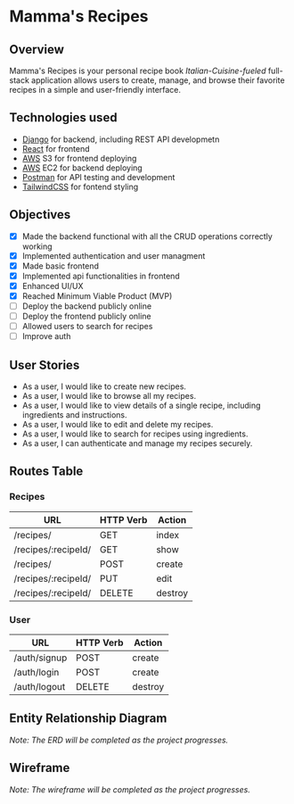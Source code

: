 # Mamma's Recipes

## Overview
Mamma's Recipes is your personal recipe book  _Italian-Cuisine-fueled_ full-stack application allows users to create, manage, and browse their favorite recipes in a simple and user-friendly interface.

## Technologies used
- [Django](https://www.djangoproject.com/) for backend, including REST API developmetn
- [React](https://react.dev) for frontend
- [AWS](https://aws.amazon.com/) S3 for frontend deploying 
- [AWS](https://aws.amazon.com/) EC2 for backend deploying
- [Postman](https://www.postman.com/) for API testing and development
- [TailwindCSS](https://tailwindcss.com/) for fontend styling

## Objectives
- [x] Made the backend functional with all the CRUD operations correctly working
- [x] Implemented authentication and user managment
- [x] Made basic frontend
- [x] Implemented api functionalities in frontend
- [x] Enhanced UI/UX
- [x] Reached Minimum Viable Product (MVP)
- [ ] Deploy the backend publicly online
- [ ] Deploy the frontend publicly online
- [ ] Allowed users to search for recipes
- [ ] Improve auth

## User Stories
- As a user, I would like to create new recipes.
- As a user, I would like to browse all my recipes.
- As a user, I would like to view details of a single recipe, including ingredients and instructions.
- As a user, I would like to edit and delete my recipes.
- As a user, I would like to search for recipes using ingredients.
- As a user, I can authenticate and manage my recipes securely.


## Routes Table

### Recipes

| **URL** | **HTTP Verb** | **Action** |
|------|---------------|---------|
| /recipes/ | GET | index   |
| /recipes/:recipeId/ |  GET | show   |
| /recipes/ |  POST |  create |
| /recipes/:recipeId/ | PUT  |  edit |
| /recipes/:recipeId/ | DELETE  |  destroy |

### User
| **URL**          | **HTTP Verb**|**Action**|
|------------------|--------------|----------|
| /auth/signup    | POST         | create  
| /auth/login     | POST         | create       
| /auth/logout    | DELETE       | destroy  


## Entity Relationship Diagram
<!-- ![ERD Placeholder](path/to/erd.png) -->
_Note: The ERD will be completed as the project progresses._

## Wireframe
<!-- ![Wireframe Placeholder](path/to/wireframe.png) -->
_Note: The wireframe will be completed as the project progresses._
